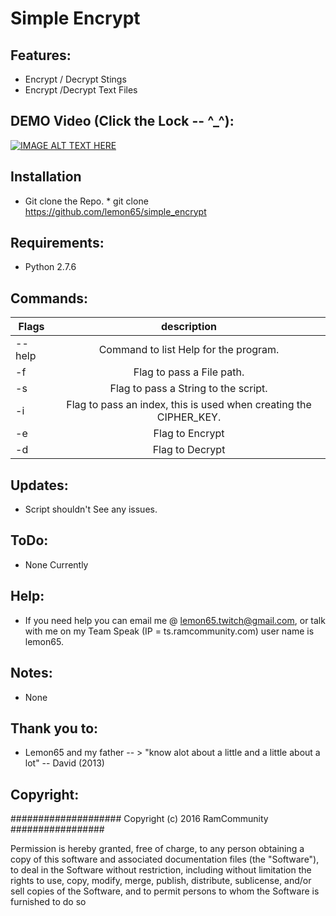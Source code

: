 # Simple Encrypt

## Features:
   * Encrypt / Decrypt Stings 
   * Encrypt /Decrypt Text Files

## DEMO Video (Click the Lock -- ^_^):
[![IMAGE ALT TEXT HERE](http://cdn.mysitemyway.com/etc-mysitemyway/icons/legacy-previews/icons/simple-black-square-icons-business/126710-simple-black-square-icon-business-lock6-sc48.png)](https://www.youtube.com/watch?v=G-l1NHKPd3c)

## Installation
   * Git clone the Repo. 
   	* git clone https://github.com/lemon65/simple_encrypt

## Requirements:
   * Python 2.7.6

## Commands:
| Flags        | description |
| ------------- |:-------------:|
| --help| Command to list Help for the program. |
| -f | Flag to pass a File path. |
| -s | Flag to pass a String to the script. |
| -i | Flag to pass an index, this is used when creating the CIPHER_KEY. |
| -e | Flag to Encrypt |
| -d | Flag to Decrypt |

## Updates:
  * Script shouldn't See any issues. 

## ToDo:
  * None Currently

## Help:
  * If you need help you can email me @ lemon65.twitch@gmail.com, or talk with me on my Team Speak
    (IP = ts.ramcommunity.com) user name is lemon65. 

## Notes:
  * None

## Thank you to:
  * Lemon65 and my father -- > "know alot about a little and a little about a lot" -- David (2013)

## Copyright:

#################### Copyright (c) 2016 RamCommunity #################

Permission is hereby granted, free of charge, to any person obtaining a copy of
this software and associated documentation files (the "Software"), to deal in
the Software without restriction, including without limitation the rights to
use, copy, modify, merge, publish, distribute, sublicense, and/or sell copies
of the Software, and to permit persons to whom the Software is furnished to do so
